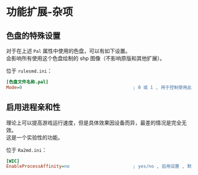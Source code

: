 # 功能扩展-杂项

## 色盘的特殊设置

对于在上述 `Pal` 属性中使用的色盘，可以有如下设置。  
会影响所有使用这个色盘绘制的 shp 图像（不影响原版和其他扩展）。

位于 `rulesmd.ini`：

```ini
[色盘文件名称.pal]
Mode=0                                          ; 0 或 1 , 用于控制使用此色盘绘制的 shp 是否被黑幕遮挡 , 0 = 被遮挡 , 1 = 不被遮挡 , 无效值会被当作 1 处理 , 默认值是 0
```



## 启用进程亲和性

理论上可以提高游戏运行速度，但是具体效果因设备而异，最差的情况是完全无效。  
这是一个实验性的功能。

位于 `Ra2md.ini`：

```ini
[WIC]
EnableProcessAffinity=no                        ; yes/no , 启用设置 , 默认值是 no
```
